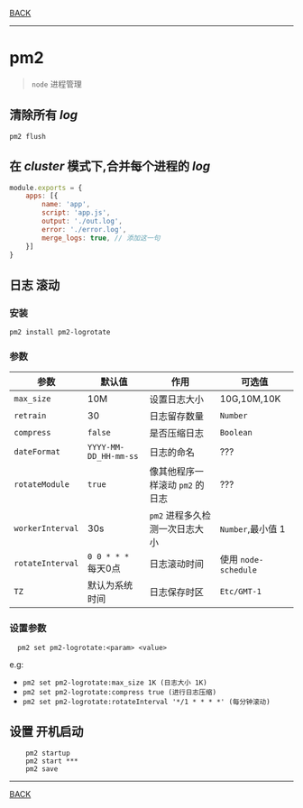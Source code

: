 [BACK](README.md)

---

# pm2

> `node` 进程管理

## 清除所有  _log_

```shell script
pm2 flush
```

## 在 _cluster_ 模式下,合并每个进程的 _log_
```js
module.exports = {
    apps: [{
        name: 'app',
        script: 'app.js',
        output: './out.log',
        error: './error.log',
        merge_logs: true, // 添加这一句
    }]
}
```

## 日志 滚动

### 安装

```shell script
pm2 install pm2-logrotate
```

### 参数

参数|默认值|作用|可选值
--- | --- | --- | ---
`max_size` |10M |设置日志大小|10G,10M,10K
`retrain` | 30 | 日志留存数量|`Number`
`compress`|`false`|是否压缩日志|`Boolean`
`dateFormat`|`YYYY-MM-DD_HH-mm-ss`|日志的命名|???
`rotateModule`|`true`|像其他程序一样滚动 `pm2` 的日志| ???
`workerInterval`|30s| `pm2` 进程多久检测一次日志大小|`Number`,最小值 1
`rotateInterval`|`0 0 * * *` 每天0点|日志滚动时间|使用 `node-schedule` 
`TZ`|默认为系统时间|日志保存时区|`Etc/GMT-1`

### 设置参数

```shell script
  pm2 set pm2-logrotate:<param> <value>
```
e.g:
 * `pm2 set pm2-logrotate:max_size 1K (日志大小 1K)`
 * `pm2 set pm2-logrotate:compress true (进行日志压缩)`
 * `pm2 set pm2-logrotate:rotateInterval '*/1 * * * *' (每分钟滚动)`

## 设置 开机启动
```shell script
    pm2 startup
    pm2 start ***
    pm2 save
```

---
[BACK](README.md)


